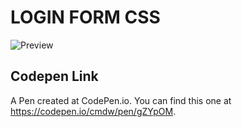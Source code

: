 # LOGIN FORM CSS

![Preview](http://i448.photobucket.com/albums/qq208/concept_bucket/login%20form%20css.gif)

## Codepen Link

A Pen created at CodePen.io. You can find this one at https://codepen.io/cmdw/pen/gZYpOM.

 
